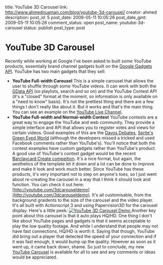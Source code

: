 title: YouTube 3D Carousel
link: http://www.ahmednuaman.com/blog/youtube-3d-carousel/
creator: ahmed
description: 
post_id: 5
post_date: 2009-05-11 10:05:26
post_date_gmt: 2009-05-11 10:05:26
comment_status: open
post_name: youtube-3d-carousel
status: publish
post_type: post

# YouTube 3D Carousel

Recently while working at Google I've been asked to built some YouTube products, essentially brand channel gadgets built on the [Google Gadgets API](http://code.google.com/apis/gadgets/). YouTube has two main gadgets that they sell: 

  * **YouTube Full-width Carousel** This is a simple carousel that allows the user to shuffle through some YouTube videos. It can work with both the [GData API](http://code.google.com/apis/youtube/overview.html) (so playlists, search and so on) and the YouTube Contest API (it's a "closed" format at the moment, so information is only available on a "need to know" basis). It's not the prettiest thing and there are a few things I don't really like about it. But it works and that's the main thing. You can see an example on the [YouTube Live Channel](http://youtube.com/live).
  * **YouTube Full-width and Normal-width Contest** YouTube contests are a great way to engage the YouTube and web community. They provide a simple interface and API that allows you to register votes and views for certain videos. Good examples of this are the [Davos Debates](http://youtube.com/davos), [Sprite's Green Eyed World](http://www.youtube.com/user/greeneyedworld) (although the developers missed a tricked and used Facebook comments rather than YouTube's). You'll notice that both the contest examples have custom gadgets rather than YouTube's product. A good use of YouTube's contest gadget would be the recent [Barclaycard Create compeition](http://youtube.com/barclaycardcreate). It's a nice format, but again, the aesthetics of the template let it down and a lot can be done to improve and make it look and work much better.
Since YouTube has these products, it's very important not to step on anyone's toes, so I just went about re-creating the carousel in a way that I think it should look and function. You can check it out here: [http://youtube.com/3dcarouseldemo](http://youtube.com/3dcarouseldemo). It's all customisable, from the background graidents to the size of the carousel and the video player. It's all built with Actionscript 3 and using Papervision3D for the carousel display. Here's a little peek: [![YouTube 3D Carousel Demo](http://ahmednuaman.com/blog/wp-content/uploads/2009/05/3dcarousel_screenshot.jpg) ](http://youtube.com/3dcarouseldemo) Another key point about this carousel is that it auto plays HQ/HD. One thing I don't like about YouTube pages and gadgets is that it seems acceptable to play the low quality footage. And while I understand that people may not have fast connections, HQ/HD is worth it. Saying that though, YouTube did bring out a player that detected the speed of your connection and if it was fast enough, it would bump up the quality. However as soon as it went up, it came back down, shame. So just to conclude, my new [YouTube Carousel](http://youtube.com/3dcarouseldemo) is available for all to see and any comments or ideas would be appreciated.